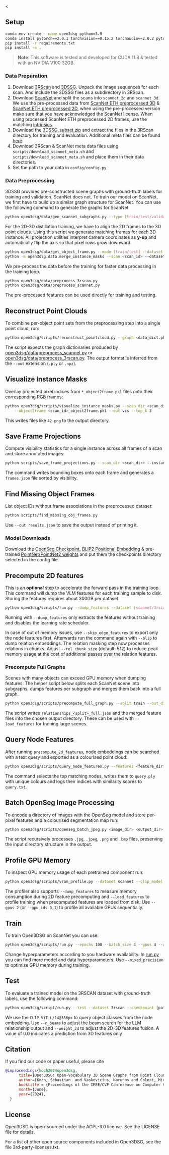 <
## Setup

```bash
conda env create --name open3dsg python=3.9
conda install pytorch==2.0.1 torchvision==0.15.2 torchaudio==2.0.2 pytorch-cuda=11.8 -c pytorch -c nvidia
pip install -r requirements.txt
pip install -e .
```

> **Note**: This software is tested and developed for CUDA 11.8 & tested with an NVIDIA V100 32GB.

### Data Preparation

1. Download [3RScan](https://github.com/WaldJohannaU/3RScan) and [3DSSG](https://3dssg.github.io/). Unpack the image sequences for each scan. And include the 3DSSG files as a subdirectory in 3RScan.
2. Download [ScanNet](http://www.scan-net.org/ScanNet/) and split the scans into ```scannet_2d``` and ```scannet_3d```. We use the pre-processed data from [ScanNet ETH preprocessed 3D](https://cvg-data.inf.ethz.ch/openscene/data/scannet_processed/scannet_3d.zip) & [ScanNet ETH preprocessed 2D](https://cvg-data.inf.ethz.ch/openscene/data/scannet_processed/scannet_2d.zip), when using the pre-processed version make sure that you have acknowledged the ScanNet license. When using processed ScanNet ETH preprocessed 2D frames, use the matching [intrinsics](https://drive.google.com/drive/folders/1rlzUS1d5cYo5lJCNl1G81x9HmYtn5NB5?usp=drive_link).
3. Download the [3DSSG_subset.zip](http://campar.in.tum.de/public_datasets/3DSSG/3DSSG_subset.zip) and extract the files in the 3RScan directory for training and evaluation. Additional meta files can be found [here](https://drive.google.com/drive/folders/1rlzUS1d5cYo5lJCNl1G81x9HmYtn5NB5?usp=drive_link).
4. Download 3RScan & ScanNet meta data files using ```scripts/download_scannet_meta.sh``` and ```scripts/download_scannet_meta.sh``` and place them in their data directories.
5. Set the path to your data in ```config/config.py```

### Data Preprocessing

3DSSG provides pre-constructed scene graphs with ground-truth labels for training and validation. ScanNet does not. To train our model on ScanNet, we first have to build up a similar graph structure for ScanNet. You can use the following command to generate the graphs for ScanNet

```bash
python open3dsg/data/gen_scannet_subgraphs.py --type [train/test/validation]
```

For the 2D-3D distillation training, we have to align the 2D frames to the 3D point clouds. Using this script we generate matching frames for each 3D instance.
All projection utilities interpret camera coordinates as **y-up** and automatically flip the axis so that pixel rows grow downward.

```bash
python open3dsg/data/get_object_frame.py --mode [train/test] --dataset [R3SCAN/SCANNET]
python -m open3dsg.data.merge_instance_masks --scan <scan_id> --dataset <R3SCAN/SCANNET> --masks_dir <path_to_2d_masks>
```

We pre-process the data before the training for faster data processing in the training loop.

```bash
python open3dsg/data/preprocess_3rscan.py
python open3dsg/data/preprocess_scannet.py
```

The pre-processed features can be used directly for training and testing.

## Reconstruct Point Clouds

To combine per-object point sets from the preprocessing step into a single point cloud, run:

```bash
python open3dsg/scripts/reconstruct_pointcloud.py --graph <data_dict.pkl> --out <scene.ply>
```

The script expects the graph dictionaries produced by [open3dsg/data/preprocess_scannet.py](open3dsg/data/preprocess_scannet.py) or [open3dsg/data/preprocess_3rscan.py](open3dsg/data/preprocess_3rscan.py). The output format is inferred from the `--out` extension (`.ply` or `.npz`).

## Visualize Instance Masks

Overlay projected pixel indices from `*_object2frame.pkl` files onto their
corresponding RGB frames:

```bash
python open3dsg/scripts/visualize_instance_masks.py --scan_dir <scan_dir> \
    --object2frame <scan_id>_object2frame.pkl --out vis --top_k 3
```

This writes files like `42.png` to the output directory.

## Save Frame Projections

Compute visibility statistics for a single instance across all frames of a
scan and store annotated images:

```bash
python scripts/save_frame_projections.py --scan_dir <scan_dir> --instance <inst.ply> --out_dir projections
```

The command writes bounding boxes onto each frame and generates a
`frames.json` file sorted by visibility.

## Find Missing Object Frames

List object IDs without frame associations in the preprocessed dataset:

```bash
python scripts/find_missing_obj_frames.py
```

Use `--out results.json` to save the output instead of printing it.

### Model Downloads

Download the [OpenSeg Checkpoint](https://github.com/tensorflow/tpu/tree/master/models/official/detection/projects/openseg), [BLIP2 Positional Embedding](https://drive.google.com/file/d/1BfvxB6eo3XksE6AfMUgoBHwzVYce1ed1/view?usp=sharing) & pre-trained [PointNet/PointNet2 weights](https://drive.google.com/drive/folders/1PrnJVMpJVVh4MAV4yPRuRByhBu-DuXwH?usp=sharing) and put them the checkpoints directory selected in the config file.

## Precompute 2D features

This is an **optional** step to accelerate the forward pass in the training loop. This command will dump the VLM features for each training sample to disk. Storing the features requires about 300GB per dataset.

```bash
python open3dsg/scripts/run.py --dump_features --dataset [scannet/3rscan] --scales 3 --top_k_frames 5 --clip_model OpenSeg --blip
```

Running with `--dump_features` only extracts the features without training and disables the learning rate scheduler.

In case of out of memory issues, use `--skip_edge_features` to export only the node
features first. Afterwards run the command again with `--blip` to dump relation
embeddings.
The relation masking step now processes relations in chunks. Adjust
`--rel_chunk_size` (default: 512) to reduce peak memory usage at the cost of
additional passes over the relation features.

### Precompute Full Graphs

Scenes with many objects can exceed GPU memory when dumping features. The helper
script below splits each ScanNet scene into subgraphs, dumps features per
subgraph and merges them back into a full graph.

```bash
python open3dsg/scripts/precompute_full_graph.py --split train --out_dir <output_dir>
```

The script writes `relationships_<split>_full.json` and the merged feature
files into the chosen output directory. These can be used with
`--load_features` for training large scenes.

## Query Node Features

After running `precompute_2d_features`, node embeddings can be searched with a
text query and exported as a colourised point cloud:

```bash
python open3dsg/scripts/query_node_features.py --features <feature_dir> --graph <data_dict.pkl> --scene <scene_id> --word "chair" --topk 5 --out_ply query.ply --log query.txt
```

The command selects the top matching nodes, writes them to `query.ply` with
unique colours and logs their indices with similarity scores to `query.txt`.

## Batch OpenSeg Image Processing

To encode a directory of images with the OpenSeg model and store per-pixel features and a colourised segmentation map run:

```bash
python open3dsg/scripts/openseg_batch_jpeg.py <image_dir> <output_dir> --model_dir checkpoints/openseg --clusters 20
```

The script recursively processes `.jpg`, `.jpeg`, `.png` and `.bmp` files, preserving the input directory structure in the output.

## Profile GPU Memory

To inspect GPU memory usage of each pretrained component run:

```bash
python open3dsg/scripts/vram_profile.py --dataset scannet --clip_model OpenSeg --blip
```

The profiler also supports `--dump_features` to measure memory
consumption during 2D feature precomputing and `--load_features` to
profile training when precomputed features are loaded from disk.
Use `--gpus 2` (or `--gpu_ids 0,1`) to profile all available GPUs
sequentially.


## Train

To train Open3DSG on ScanNet you can use:

```bash
python open3dsg/scripts/run.py --epochs 100 --batch_size 4 --gpus 4 --workers 8 --use_rgb --dataset scannet --clip_model OpenSeg --blip --load_features [path to precomputed 2D features]
```

Change hyperparameters according to you hardware availability. In [run.py](open3dsg/scripts/run.py) you can find more model and data hyperparameters.
Use ```--mixed_precision``` to optimize GPU memory during training.

## Test

To evaluate a trained model on the 3RSCAN dataset with ground-truth labels, use the following command:

```bash
python open3dsg/script/run.py --test --dataset 3rscan --checkpoint [path to checkpoint] --n_beams 5 --weight_2d 0.5 --clip_model OpenSeg --node_model ViT-L/14@336px --blip
```

We use the ```CLIP ViT-L/14@336px``` to query object classes from the node embedding. Use ```--n_beams``` to adjust the beam search for the LLM relationship output and ```--weight_2d``` to adjust the 2D-3D features fusion. A value of 0.0 indicates a prediction from 3D features only

## Citation

If you find our code or paper useful, please cite

```bibtex
@inproceedings{koch2024open3dsg,
      title={Open3DSG: Open-Vocabulary 3D Scene Graphs from Point Clouds with Queryable Objects and Open-Set Relationships},
      author={Koch, Sebastian  and Vaskevicius, Narunas and Colosi, Mirco and Hermosilla, Pedro and Ropinski, Timo},
      booktitle = {Proceedings of the IEEE/CVF Conference on Computer Vision and Pattern Recognition (CVPR)},
      month={June},
      year={2024},
  }
```

## License

Open3DSG is open-sourced under the AGPL-3.0 license. See the LICENSE file for details.

For a list of other open source components included in Open3DSG, see the file 3rd-party-licenses.txt.
